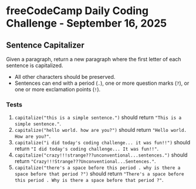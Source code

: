 # freeCodeCamp Daily Coding Challenge - September 16, 2025

## Sentence Capitalizer

Given a paragraph, return a new paragraph where the first letter of each sentence is capitalized.

* All other characters should be preserved.
* Sentences can end with a period (`.`), one or more question marks (`?`), or one or more exclamation points (`!`).

### Tests

1. `capitalize("this is a simple sentence.")` should return `"This is a simple sentence."`.
2. `capitalize("hello world. how are you?")` should return `"Hello world. How are you?"`.
3. `capitalize("i did today's coding challenge... it was fun!!")` should return `"I did today's coding challenge... It was fun!!"`.
4. `capitalize("crazy!!!strange???unconventional...sentences.")` should return `"Crazy!!!Strange???Unconventional...Sentences."`.
5. `capitalize("there's a space before this period . why is there a space before that period ?")` should return `"There's a space before this period . Why is there a space before that period ?"`.
